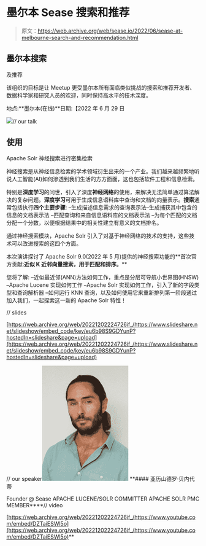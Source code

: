 # 墨尔本 Sease 搜索和推荐

> 原文：<https://web.archive.org/web/sease.io/2022/06/sease-at-melbourne-search-and-recommendation.html>

## 墨尔本搜索
及推荐

该组织的目标是让 Meetup 更受墨尔本所有面临类似挑战的搜索和推荐开发者、数据科学家和研究人员的欢迎，同时保持高水平的技术深度。

地点:**墨尔本(在线)**日期:【2022 年 6 月 29 日

![](img/07a96df868cf75fc054ce4a4c9b07a26.png)// our talk

## 使用
Apache Solr 神经搜索进行密集检索

神经搜索是从神经信息检索的学术领域衍生出来的一个产业。我们越来越频繁地听说人工智能(AI)如何渗透到我们生活的方方面面，这也包括软件工程和信息检索。

特别是**深度学习**的问世，引入了深度**神经网络**的使用，来解决无法简单通过算法解决的复杂问题。**深度学习**可用于生成信息语料库中查询和文档的向量表示。**搜索**通常包括执行**四个主要步骤**:
–生成描述信息需求的查询表示法–生成捕获其中包含的信息的文档表示法
–匹配查询和来自信息语料库的文档表示法
–为每个匹配的文档分配一个分数，以便根据结果中的相关性建立有意义的文档排名。

通过神经搜索模块，Apache Solr 引入了对基于神经网络的技术的支持，这些技术可以改进搜索的这四个方面。

本次演讲探讨了 Apache Solr 9.0(2022 年 5 月)提供的神经搜索功能的**首次官方贡献:**近似 K 近邻向量搜索，用于匹配和排序。****

您将了解:
–近似最近邻(ANN)方法如何工作，重点是分层可导航小世界图(HNSW)
–Apache Lucene 实现如何工作
–Apache Solr 实现如何工作，引入了新的字段类型和查询解析器
–如何运行 KNN 查询，以及如何使用它来重新排列第一阶段通过加入我们，一起探索这一新的 Apache Solr 特性！

// slides

[https://web.archive.org/web/20221202224726if_/https://www.slideshare.net/slideshow/embed_code/key/eu6b98S9GDYunP?hostedIn=slideshare&page=upload](https://web.archive.org/web/20221202224726if_/https://www.slideshare.net/slideshow/embed_code/key/eu6b98S9GDYunP?hostedIn=slideshare&page=upload)

// our speaker![](img/1257192865321c06443c651935c924e8.png)[](https://web.archive.org/web/20221202224726/https://twitter.com/AlexBenedetti)*[](https://web.archive.org/web/20221202224726/https://www.linkedin.com/in/alexbenedetti/)* **#### 亚历山德罗·贝内代蒂

Founder @ Sease
APACHE LUCENE/SOLR COMMITTER
APACHE SOLR PMC MEMBER****// video

[https://web.archive.org/web/20221202224726if_/https://www.youtube.com/embed/DZTaiESWl5o](https://web.archive.org/web/20221202224726if_/https://www.youtube.com/embed/DZTaiESWl5o)**